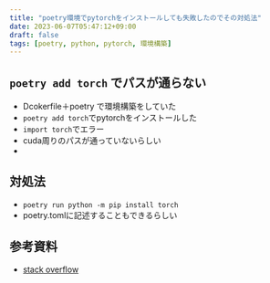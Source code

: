 ```yaml
---
title: "poetry環境でpytorchをインストールしても失敗したのでその対処法"
date: 2023-06-07T05:47:12+09:00
draft: false
tags: [poetry, python, pytorch, 環境構築]
---
```


## `poetry add torch` でパスが通らない
- Dcokerfile＋poetry で環境構築をしていた
- `poetry add torch`でpytorchをインストールした
- `import torch`でエラー
- cuda周りのパスが通っていないらしい
- 

## 対処法
- `poetry run python -m pip install torch`
- poetry.tomlに記述することもできるらしい


## 参考資料
- [stack overflow](https://stackoverflow.com/questions/59158044/poetry-and-pytorch)